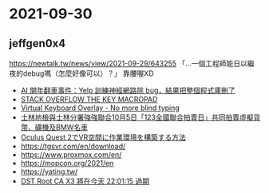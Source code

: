 # 2021-09-30

## jeffgen0x4

https://newtalk.tw/news/view/2021-09-29/643255
「…一個工程師能日以繼夜的debug嗎（怎麼好像可以）？」
靠腰喔XD

- [AI 開年翻車事件：Yelp 訓練神經網路除 bug，結果把整個程式庫刪了](https://technews.tw/2019/01/19/yelp-ai-debug-case/)
- [STACK OVERFLOW THE KEY MACROPAD](https://drop.com/buy/stack-overflow-the-key-macropad)
- [Virtual Keyboard Overlay - No more blind typing](https://www.youtube.com/watch?v=krnuV72-b7s)
- [士林地檢與士林分署強強聯合10月5日「123全國聯合拍賣日」共同拍賣虛擬貨幣、礦機及BMW名車](https://www.sly.moj.gov.tw/234431/234442/234444/1064552/post)
- [Oculus Quest 2でVR空間に作業環境を構築する方法](https://gigazine.net/news/20210929-vr-office-in-oculus-quest-2/)
- https://tgsvr.com/en/download/
- https://www.proxmox.com/en/
- https://mopcon.org/2021/en
- https://yating.tw/
- [DST Root CA X3 將在今天 22:01:15 過期](https://blog.gslin.org/archives/2021/09/30/10354/dst-root-ca-x3-%E5%B0%87%E5%9C%A8%E4%BB%8A%E5%A4%A9-220115-%E9%81%8E%E6%9C%9F/)
